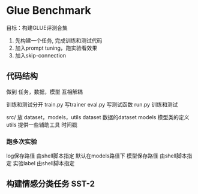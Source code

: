 # Glue Benchmark
目标：构建GLUE评测合集
1. 先构建一个任务, 完成训练和测试代码
2. 加入prompt tuning，跑实验看效果
3. 加入skip-connection

## 代码结构
做到 任务，数据，模型 互相解耦

训练和测试分开
train.py 写trainer
eval.py 写测试函数
run.py 训练和测试

src/ 放 dataset，models，utils
dataset 数据的dataset
models 模型类的定义
utils 提供一些辅助工具
    时间戳

### 跑多次实验
log保存路径 由shell脚本指定 默认在models路径下
模型保存路径 由shell脚本指定
实验label 由shell脚本指定


## 构建情感分类任务 SST-2
